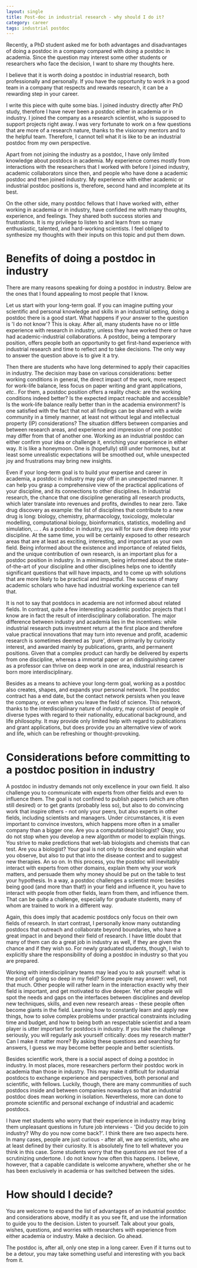 ```yaml
---
layout: single
title: Post-doc in industrial research - why should I do it?
category: career
tags: industrial postdoc
---
```


Recently, a PhD student asked me for both advantages and disadvantages of doing a postdoc in a company compared with doing a postdoc in academia. Since the question may interest some other students or researchers who face the decision, I want to share my thoughts here.

I believe that it is worth doing a postdoc in industrial research, both professionally and personally. If you have the opportunity to work in a good team in a company that respects and rewards research, it can be a rewarding step in your career. 

I write this piece with quite some bias. I joined industry directly after PhD study, therefore I have never been a postdoc either in academia or in industry. I joined the company as a research scientist, who is supposed to support projects right away. I was very fortunate to work on a few questions that are more of a research nature, thanks to the visionary mentors and to the helpful team. Therefore, I cannot tell what it is like to be an industrial postdoc from my own perspective.

Apart from not joining the industry as a postdoc, I have only limited knowledge about postdocs in academia. My experience comes mostly from interactions with the researchers that I worked with before I joined industry, academic collaborators since then, and people who have done a academic postdoc and then joined industry. My experience with either academic or industrial postdoc positions is, therefore, second hand and incomplete at its best. 

On the other side, many postdoc fellows that I have worked with, either working in academia or in industry, have confided me with many thoughts, experience, and feelings. They shared both success stories and frustrations. It is my privilege to listen to and learn from so many enthusiastic, talented, and hard-working scientists. I feel obliged to synthesize my thoughts with their inputs on this topic and put them down.

# Benefits of doing a postdoc in industry

There are many reasons speaking for doing a postdoc in industry. Below are the ones that I found appealing to most people that I know.

Let us start with your long-term goal. If you can imagine putting your scientific and personal knowledge and skills in an industrial setting, doing a postdoc there is a good start. What happens if your answer to the question is 'I do not know'? This is okay. After all, many students have no or little experience with research in industry, unless they have worked there or have had academic-industrial collaborations. A postdoc, being a temporary position, offers people both an opportunity to get first-hand experience with industrial research and time to reflect and to take decisions. The only way to answer the question above is to give it a try. 

Then there are students who have long determined to apply their capacities in industry. The decision may base on various considerations: better working conditions in general, the direct impact of the work, more respect for work-life balance, less focus on paper writing and grant applications, *etc.*. For them, a postdoc position offers a reality check: are the working conditions indeed better? Is the expected impact reachable and accessible? Is the work-life balance really better than in the academia environment? Is one satisfied with the fact that not all findings can be shared with a wide community in a timely manner, at least not without legal and intellectual property (IP) considerations? The situation differs between companies and between research areas, and experience and impression of one postdoc may differ from that of another one. Working as an industrial postdoc can either confirm your idea or challenge it, enriching your experience in either way. It is like a honeymoon. One is (hopefully) still under hormones, but at least some unrealistic expectations will be smoothed out, while unexpected joy and frustrations may bring new insights.

Even if your long-term goal is to build your expertise and career in academia, a postdoc in industry may pay off in an unexpected manner. It can help you grasp a comprehensive view of the practical applications of your discipline, and its connections to other disciplines. In industrial research, the chance that one discipline generating all research products, which later translate into revenues and profits, dwindles to near zero. Take drug discovery as example: the list of disciplines that contribute to a new drug is long: biology, chemistry, pharmacology, toxicology, molecular modelling, computational biology, bioinformatics, statistics, modelling and simulation, ... . As a postdoc in industry, you will for sure dive deep into your discipline. At the same time, you will be certainly exposed to other research areas that are at least as exciting, interesting, and important as your own field. Being informed about the existence and importance of related fields, and the unique contribution of own research, is an important plus for a postdoc position in industry. In a minimum, being informed about the state-of-the-art of your discipline and other disciplines helps one to identify significant questions that will have impacts, and to come up with solutions that are more likely to be practical and impactful. The success of many academic scholars who have had industrial working experience can tell that.

It is not to say that postdocs in academia are not informed about related fields. In contrast, quite a few interesting academic postdoc projects that I know are in fact the result of interdisciplinary collaboration. The major difference between industry and academia lies in the incentives: while industrial research puts investment return at the first place and therefore value practical innovations that may turn into revenue and profit, academic research is sometimes deemed as 'pure', driven primarily by curiosity interest, and awarded mainly by publications, grants, and permanent positions. Given that a complex product can hardly be delivered by experts from one discipline, whereas a immortal paper or an distinguishing career as a professor can thrive on deep work in one area, industrial research is born more interdisciplinary.

Besides as a means to achieve your long-term goal, working as a postdoc also creates, shapes, and expands your personal network. The postdoc contract has a end date, but the contact network persists when you leave the company, or even when you leave the field of science. This network, thanks to the interdisciplinary nature of industry, may consist of people of diverse types with regard to their nationality, educational background, and life philosophy. It may provide only limited help with regard to publications and grant applications, but does provide you an alternative view of work and life, which can be refreshing or thought-provoking.

# Considerations before committing to a postdoc position in industry

A postdoc in industry demands not only excellence in your own field. It also challenge you to communicate with experts from other fields and even to influence them. The goal is not confined to publish papers (which are often still desired) or to get grants (probably less so), but also to do convincing work that inspire others - not only your peers, but also experts in other fields, including scientists and managers. Under circumstances, it is even important to convince investors, which happens more often in a smaller company than a bigger one. Are you a computational biologist? Okay, you do not stop when you develop a new algorithm or model to explain things. You strive to make predictions that wet-lab biologists and chemists that can test. Are you a biologist? Your goal is not only to describe and explain what you observe, but also to put that into the disease context and to suggest new therapies. An so on. In this process, you the postdoc will inevitably interact with experts from other domains, explain them why your work matters, and persuade them why money should be put on the table to test your hypothesis. In a way, a postdoc challenges a scientist more: besides being good (and more than that!) in your field and influence it, you have to interact with people from other fields, learn from them, and influence them. That can be quite a challenge, especially for graduate students, many of whom are trained to work in a different way. 

Again, this does imply that academic postdocs only focus on their own fields of research. In start contrast, I personally know many outstanding postdocs that outreach and collaborate beyond boundaries, who have a great impact in and beyond their field of research. I have little doubt that many of them can do a great job in industry as well, if they are given the chance and if they wish so. For newly graduated students, though, I wish to explicitly share the responsibility of doing a postdoc in industry so that you are prepared.

Working with interdisciplinary teams may lead you to ask yourself: what is the point of going so deep in my field? Some people may answer: well, not that much. Other people will rather learn in the interaction exactly why their field is important, and get motivated to dive deeper. Yet other people will spot the needs and gaps on the interfaces between disciplines and develop new techniques, skills, and even new research areas - these people often become giants in the field. Learning how to constantly learn and apply new things, how to solve complex problems under practical constraints including time and budget, and how to being both an respectable scientist and a team player is utter important for postdocs in industry. If you take the challenge seriously, you will regularly ask yourself critically: does my research matter? Can I make it matter more? By asking these questions and searching for answers, I guess we may become better people and better scientists.

Besides scientific work, there is a social aspect of doing a postdoc in industry. In most places, more researchers perform their postdoc work in academia than those in industry. This may make it difficult for industrial postdocs to exchange experience and perspectives, both personal and scientific, with fellows. Luckily, though, there are many communities of such postdocs inside and between companies nowadays so that an industrial postdoc does mean working in isolation. Nevertheless, more can done to promote scientific and personal exchange of industrial and academic postdocs.

I have met students who worry that their experience in industry may bring them unpleasant questions in future job interviews - 'Did you decide to join industry? Why do you now come back?'. I think there are two aspects here. In many cases, people are just curious - after all, we are scientists, who are at least defined by their curiosity. It is absolutely fine to tell whatever you think in this case. Some students worry that the questions are not free of a scrutinizing undertone. I do not know how often this happens. I believe, however, that a capable candidate is welcome anywhere, whether she or he has been exclusively in academia or has switched between the sides. 

# How should I decide?

You are welcome to expand the list of advantages of an industrial postdoc and considerations above, modify it as you see fit, and use the information to guide you to the decision. Listen to yourself. Talk about your goals, wishes, questions, and worries with researchers with experience from either academia or industry. Make a decision. Go ahead. 

The postdoc is, after all, only one step in a long career. Even if it turns out to be a detour, you may take something useful and interesting with you back from it.
